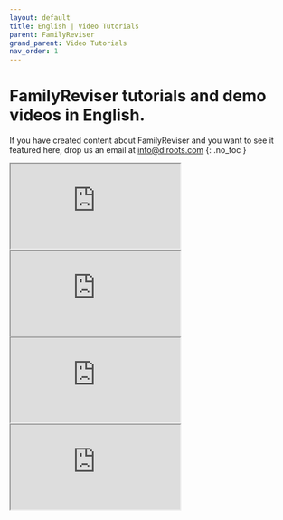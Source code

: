 ```yaml
---
layout: default
title: English | Video Tutorials
parent: FamilyReviser
grand_parent: Video Tutorials
nav_order: 1
---
```


# FamilyReviser tutorials and demo videos in English.
If you have created content about FamilyReviser and you want to see it featured here, drop us an email at info@diroots.com
{: .no_toc }

 <div class="di-iframe-container">
  <iframe
  title="FamilyReviser | FamilyReviser Revit Add-in | Version 1.2"
  class="di-responsive-iframe" 
  src="https://www.youtube.com/embed/9oDRpG1BAYU">
  </iframe>
</div> 

 <div class="di-iframe-container">
  <iframe
  title="FamilyReviser | FamilyReviser | Creating Revit Families repositories"
  class="di-responsive-iframe" 
  src="https://www.youtube.com/embed/uoZJNiijjJw">
  </iframe>
</div> 

 <div class="di-iframe-container">
  <iframe
  title="FamilyReviser | FamilyReviser || Diroots || Revit Addin || Revit User || must watch"
  class="di-responsive-iframe"
  src="https://www.youtube.com/embed/5mIFJh6mNqk">
  </iframe>
</div> 

 <div class="di-iframe-container">
  <iframe
  title="FamilyReviser | FamilyReviser | Revit Add-in For Managing Families and Worksets - DiRoots"
  class="di-responsive-iframe"
  src="https://www.youtube.com/embed/p-kz5_zfcls">
  </iframe>
</div>